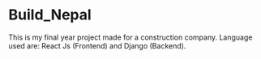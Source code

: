# Build_Nepal
This is my final year project made for a construction company. Language used are: React Js (Frontend) and Django (Backend).
